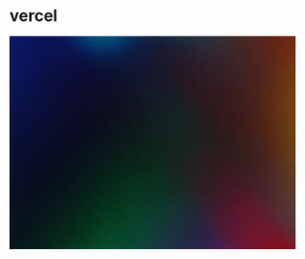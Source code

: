 # vercel

![alt text](https://raw.githubusercontent.com/testtesttesttesttesttestaaaa/vercel/img/img/bg.png "Logo Title Text 1")
